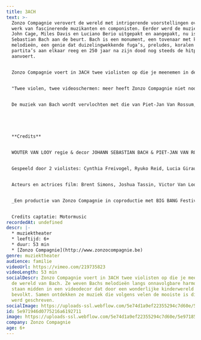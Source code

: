 ```yaml
---
title: 3ACH
text: >-
  Zonzo Compagnie verovert de wereld met intrigerende voorstellingen over het
  werk van fascinerende muzikanten en componisten. Eerder werd de muziek van
  John Cage, Miles Davis en Luciano Berio uitgepakt en aangepakt, nu is Johann
  Sebastian Bach aan de beurt. Bach is een monument, een tovenaar met klank en
  melodieën, een genie dat duizelingwekkende fuga’s, preludes, koralen en
  partita’s aan elkaar reeg en 250 jaar na zijn dood nog steeds de hitparades
  aanvoert.


  Zonzo Compagnie voert in 3ACH twee violisten op die je meenemen in de wereld van Bach. Ze weven Bachs melodieën langs onnavolgbare harmonieën. Ze staan midden in een videodecor dat door een wonderlijke kinderwereld wordt bevolkt. Samen ontdekken ze muziek die volgens velen de mooiste is die ooit werd geschreven.


  "Twee violen, twee videoschermen: meer heeft Zonzo Compagnie niet nodig voor onversneden muzikale verwondering."(De Standaard \*\*\*\*)


  De muziek van Bach wordt vervlochten met die van Piet-Jan Van Rossum, één van de meest smaakmakende componisten in Nederland die voor 3ACH een eigen interpretatie maakte van Bachs werk, en met de fascinerende beelden van Ine Van Baelen en Stijn Grupping, bekend van het aanstormende jonge gezelschap Post Uit Hessdalen. De regie is in handen van Wouter Van Looy, artistiek leider van Zonzo Compagnie, die tal van 5-sterren recensies in de wacht sleepte voor zijn regie van ondermeer Earth Diver (Ruhrtriennale / Muziektheater Transparant) en Die Zauberflöte (Luzerner Theater)


  ‍


  **Credits**


  WOUTER VAN LOOY regie & decor JOHANN SEBASTIAN BACH & PIET-JAN VAN ROSSUM muziek INE VAN BAELEN & STIJN GRUPPING video CAECILIA THUNISSEN muzikale dramaturgie JOHANNA TRUDZINSKI kostuums PIETER NYS technisch ontwerp


  Gespeeld door 2 violistes: Cynthia Freivogel, Ryuko Reid, Lucia Giraudo, Sara Decorso, Lidewij Vandervoort, Madoka Nakamaru of Sara DeCorso


  Acteurs en actrices film: Brent Simons, Joshua Tassin, Victor Van Looy, Julian Cuevas, Lou Van De Noortgate, Morris Van De Noortgate, Luisa Noviello, Astor Noviello, Tiana Yalina Oliveira & Cassie Alcendor


  _Een productie van Zonzo Compagnie in coproductie met BIG BANG Festival, Concertgebouw Brugge, BOZAR en Oorkaan. Met de steun van het Creative Europe Programme van de Europese Unie, Vlaanderen, Provincie Antwerpen en het Fonds Podiumkunsten._


  Credits captatie: Motormusic
recordedAt: undefined
descr: |-
  * muziektheater
  * leeftijd: 6+
  * duur: 53 min
  * [Zonzo Compagnie](http://www.zonzocompagnie.be)‍
genre: muziektheater
audience: familie
videoUrl: https://vimeo.com/219735823
videoLength: 53 min
socialDescr: Zonzo Compagnie voert in 3ACH twee violisten op die je meenemen in
  de wereld van Bach. Ze weven Bachs melodieën langs onnavolgbare harmonieën. Ze
  staan midden in een videodecor dat door een wonderlijke kinderwereld wordt
  bevolkt. Samen ontdekken ze muziek die volgens velen de mooiste is die ooit
  werd geschreven.
socialImage: https://uploads-ssl.webflow.com/5e74d1a9ef22355294c7d60e/5e971859e327e312f33e78c8_zonzo_3ach_c_driessegers_web.jpg
id: 5e971946d0775216a6192711
image: https://uploads-ssl.webflow.com/5e74d1a9ef22355294c7d60e/5e971859e327e312f33e78c8_zonzo_3ach_c_driessegers_web.jpg
company: Zonzo Compagnie
age: 6+
---
```

